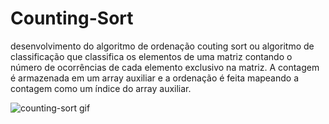 # Counting-Sort
desenvolvimento do algoritmo de ordenação couting sort ou algoritmo de classificação que classifica os elementos de uma matriz contando o número de ocorrências de cada elemento exclusivo na matriz. A contagem é armazenada em um array auxiliar e a ordenação é feita mapeando a contagem como um índice do array auxiliar.



![counting-sort gif](https://user-images.githubusercontent.com/90424448/191779671-9212b2be-3095-4682-a283-d0106e419e1f.gif)

